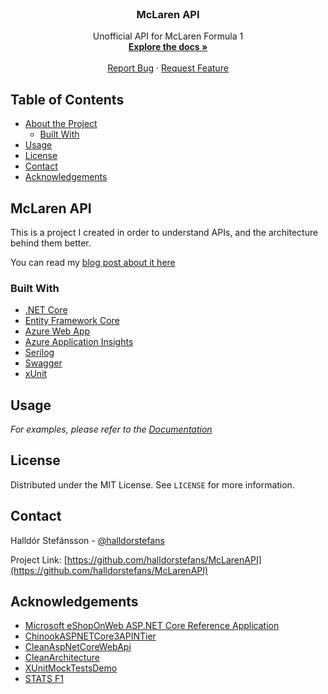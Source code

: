 <!-- PROJECT LOGO -->
<br />
<p align="center">

  <h3 align="center">McLaren API</h3>

  <p align="center">
    Unofficial API for McLaren Formula 1
    <br />
    <a href="https://mclarenapi.azurewebsites.net/docs/index.html"><strong>Explore the docs »</strong></a>
    <br />
    <br />
    <a href="https://github.com/halldorstefans/McLarenAPI/issues">Report Bug</a>
    ·
    <a href="https://github.com/halldorstefans/McLarenAPI/issues">Request Feature</a>
  </p>
</p>

<!-- TABLE OF CONTENTS -->
## Table of Contents

* [About the Project](#mclaren-api)
  * [Built With](#built-with)
* [Usage](#usage)
* [License](#license)
* [Contact](#contact)
* [Acknowledgements](#acknowledgements)

<!-- ABOUT THE PROJECT -->
## McLaren API

This is a project I created in order to understand APIs, and the architecture behind them better.

You can read my [blog post about it here](https://www.halldorstefans.com/building-my-first-api-from-scratch/)

### Built With

* [.NET Core](https://docs.microsoft.com/en-us/dotnet/core/)
* [Entity Framework Core](https://docs.microsoft.com/en-us/ef/core/)
* [Azure Web App](https://azure.microsoft.com/en-us/services/app-service/web/)
* [Azure Application Insights](https://docs.microsoft.com/en-us/azure/azure-monitor/app/asp-net-core)
* [Serilog](https://serilog.net/)
* [Swagger](https://swagger.io/)
* [xUnit](https://xunit.net/)

<!-- USAGE EXAMPLES -->
## Usage

_For examples, please refer to the [Documentation](https://mclarenapi.azurewebsites.net/docs/index.html)_

<!-- LICENSE -->
## License

Distributed under the MIT License. See `LICENSE` for more information.

<!-- CONTACT -->
## Contact

Halldór Stefánsson - [@halldorstefans](https://twitter.com/halldorstefans) 

Project Link: [https://github.com/halldorstefans/McLarenAPI](https://github.com/halldorstefans/McLarenAPI)

<!-- ACKNOWLEDGEMENTS -->
## Acknowledgements

* [Microsoft eShopOnWeb ASP.NET Core Reference Application](https://github.com/dotnet-architecture/eShopOnWeb)
* [ChinookASPNETCore3APINTier](https://github.com/cwoodruff/ChinookASPNETCore3APINTier)
* [CleanAspNetCoreWebApi](https://github.com/mmacneil/CleanAspNetCoreWebApi)
* [CleanArchitecture](https://github.com/Tillman32/CleanArchitecture)
* [XUnitMockTestsDemo](https://github.com/exceptionnotfound/XUnitMockTestsDemo)
* [STATS F1](https://www.statsf1.com/en/mclaren.aspx)
